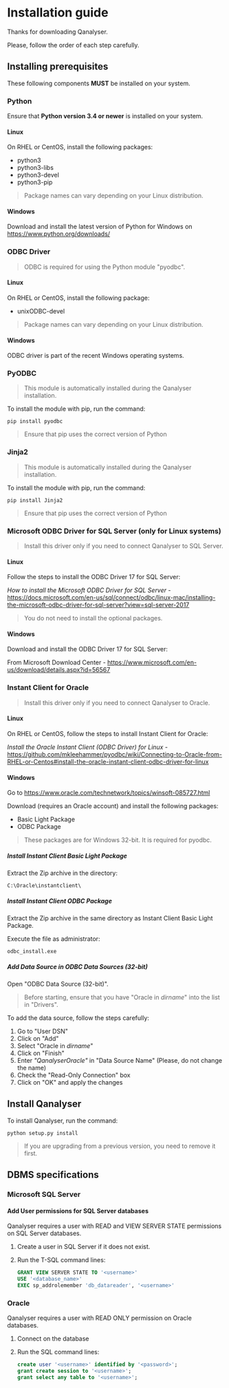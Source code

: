 # Installation guide

Thanks for downloading Qanalyser.

Please, follow the order of each step carefully.

## Installing prerequisites

These following components **MUST** be installed on your system.

### Python

Ensure that **Python version 3.4 or newer** is installed on your system.

#### Linux

On RHEL or CentOS, install the following packages:

- python3
- python3-libs
- python3-devel
- python3-pip

> Package names can vary depending on your Linux distribution.

#### Windows

Download and install the latest version of Python for Windows on <https://www.python.org/downloads/>

### ODBC Driver

> ODBC is required for using the Python module "pyodbc".

#### Linux

On RHEL or CentOS, install the following package:

- unixODBC-devel

> Package names can vary depending on your Linux distribution.

#### Windows

ODBC driver is part of the recent Windows operating systems.

### PyODBC

> This module is automatically installed during the Qanalyser installation.

To install the module with pip,
run the command:

    pip install pyodbc

> Ensure that pip uses the correct version of Python

### Jinja2

> This module is automatically installed during the Qanalyser installation.

To install the module with pip,
run the command:

    pip install Jinja2

> Ensure that pip uses the correct version of Python

### Microsoft ODBC Driver for SQL Server (only for Linux systems)

> Install this driver only if you need to connect Qanalyser to SQL Server.

#### Linux

Follow the steps to install the ODBC Driver 17 for SQL Server:

_How to install the Microsoft ODBC Driver for SQL Server_ - <https://docs.microsoft.com/en-us/sql/connect/odbc/linux-mac/installing-the-microsoft-odbc-driver-for-sql-server?view=sql-server-2017>

> You do not need to install the optional packages.

#### Windows

Download and install the ODBC Driver 17 for SQL Server:

From Microsoft Download Center - <https://www.microsoft.com/en-us/download/details.aspx?id=56567>

### Instant Client for Oracle

> Install this driver only if you need to connect Qanalyser to Oracle.

#### Linux

On RHEL or CentOS, follow the steps to install Instant Client for Oracle:

_Install the Oracle Instant Client (ODBC Driver) for Linux_ - <https://github.com/mkleehammer/pyodbc/wiki/Connecting-to-Oracle-from-RHEL-or-Centos#install-the-oracle-instant-client-odbc-driver-for-linux>

#### Windows

Go to <https://www.oracle.com/technetwork/topics/winsoft-085727.html>

Download (requires an Oracle account) and install the following packages:

- Basic Light Package
- ODBC Package

> These packages are for Windows 32-bit. It is required for pyodbc.

##### Install Instant Client Basic Light Package

Extract the Zip archive in the directory:

    C:\Oracle\instantclient\

##### Install Instant Client ODBC Package

Extract the Zip archive in the same directory as Instant Client Basic Light Package.

Execute the file as administrator:

    odbc_install.exe

##### Add Data Source in ODBC Data Sources (32-bit)

Open "ODBC Data Source (32-bit)".

> Before starting, ensure that you have "Oracle in _dirname_" into the list in "Drivers".

To add the data source, follow the steps carefully:

1. Go to "User DSN"
2. Click on "Add"
3. Select "Oracle in _dirname_"
4. Click on "Finish"
5. Enter *"QanalyserOracle"* in "Data Source Name" (Please, do not change the name)
6. Check the "Read-Only Connection" box
7. Click on "OK" and apply the changes

## Install Qanalyser

To install Qanalyser,
run the command:

    python setup.py install

> If you are upgrading from a previous version, you need to remove it first.

## DBMS specifications

### Microsoft SQL Server

#### Add User permissions for SQL Server databases

Qanalyser requires a user with READ and VIEW SERVER STATE permissions on SQL Server databases.

1. Create a user in SQL Server if it does not exist.

2. Run the T-SQL command lines:

    ```sql
    GRANT VIEW SERVER STATE TO '<username>'
    USE '<database_name>'
    EXEC sp_addrolemember 'db_datareader', '<username>'
    ```

### Oracle

Qanalyser requires a user with READ ONLY permission on Oracle databases.

1. Connect on the database

2. Run the SQL command lines:

    ```sql
    create user '<username>' identified by '<password>';
    grant create session to '<username>';
    grant select any table to '<username>';
    ```
